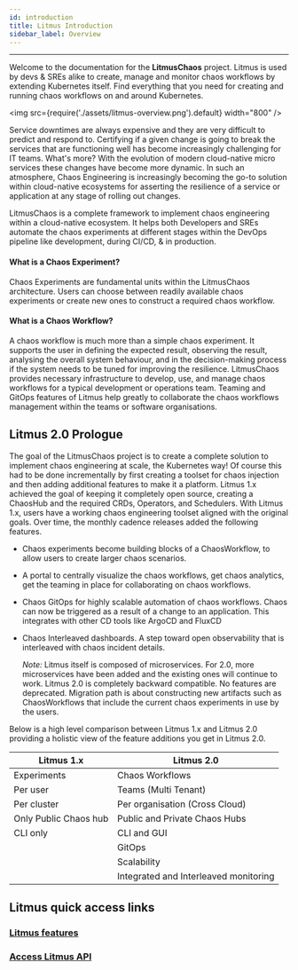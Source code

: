 ```yaml
---
id: introduction
title: Litmus Introduction
sidebar_label: Overview
---
```


---

Welcome to the documentation for the **LitmusChaos** project. Litmus is used by devs & SREs alike to create, manage and monitor chaos workflows by extending Kubernetes itself. Find everything that you need for creating and running chaos workflows on and around Kubernetes.

<img src={require('./assets/litmus-overview.png').default} width="800" />

Service downtimes are always expensive and they are very difficult to predict and respond to. Certifying if a given change is going to break the services that are functioning well has become increasingly challenging for IT teams. What's more? With the evolution of modern cloud-native micro services these changes have become more dynamic. In such an atmosphere, Chaos Engineering is increasingly becoming the go-to solution within cloud-native ecosystems for asserting the resilience of a service or application at any stage of rolling out changes.

LitmusChaos is a complete framework to implement chaos engineering within a cloud-native ecosystem. It helps both Developers and SREs automate the chaos experiments at different stages within the DevOps pipeline like development, during CI/CD, & in production. 

#### What is a Chaos Experiment?

Chaos Experiments are fundamental units within the LitmusChaos architecture. Users can choose between readily available chaos experiments or create new ones to construct a required chaos workflow. 

#### What is a Chaos Workflow?

A chaos workflow is much more than a simple chaos experiment. It supports the user in defining the expected result, observing the result, analysing the overall system behaviour, and in the decision-making process if the system needs to be tuned for improving the resilience.
LitmusChaos provides necessary infrastructure to develop, use, and manage chaos workflows for a typical development or operations team. Teaming and GitOps features of Litmus help greatly to collaborate the chaos workflows management within the teams or software organisations.

## Litmus 2.0 Prologue

The goal of the LitmusChaos project is to create a complete solution to implement chaos engineering at scale, the Kubernetes way! Of course this had to be done incrementally by first creating a toolset for chaos injection and then adding additional features to make it a platform. Litmus 1.x achieved the goal of keeping it completely open source, creating a ChaosHub and the required CRDs, Operators, and Schedulers. With Litmus 1.x, users have a working chaos engineering toolset aligned with the original goals. Over time, the monthly cadence releases added the following features.

- Chaos experiments become building blocks of a ChaosWorkflow, to allow users to create larger chaos scenarios.

- A portal to centrally visualize the chaos workflows, get chaos analytics, get the teaming in place for collaborating on chaos workflows.

- Chaos GitOps for highly scalable automation of chaos workflows. Chaos can now be triggered as a result of a change to an application. This integrates with other CD tools like ArgoCD and FluxCD

- Chaos Interleaved dashboards. A step toward open observability that is interleaved with chaos incident details.

  _Note:_ Litmus itself is composed of microservices. For 2.0, more microservices have been added and the existing ones will continue to work. Litmus 2.0 is completely backward compatible. No features are deprecated. Migration path is about constructing new artifacts such as ChaosWorkflows that include the current chaos experiments in use by the users.

Below is a high level comparison between Litmus 1.x and Litmus 2.0 providing a holistic view of the feature additions you get in Litmus 2.0.

| Litmus 1.x            | Litmus 2.0                            |
| --------------------- | ------------------------------------- |
| Experiments           | Chaos Workflows                       |
| Per user              | Teams (Multi Tenant)                  |
| Per cluster           | Per organisation (Cross Cloud)        |
| Only Public Chaos hub | Public and Private Chaos Hubs         |
| CLI only              | CLI and GUI                           |
|                       | GitOps                                |
|                       | Scalability                           |
|                       | Integrated and Interleaved monitoring |

## Litmus quick access links

### [Litmus features](gitops)

### [Access Litmus API](https://litmuschaos.github.io/litmus/api.html)
